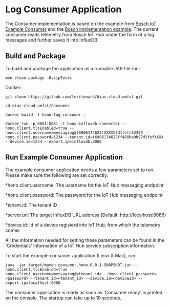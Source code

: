 # Log Consumer Application

The Consumer implementation is based on the example from [Bosch IoT Example Consumer](https://github.com/bosch-io/iot-hub-examples) and the [Bosch implementation example](https://github.com/junh-ki/dias_kuksa/tree/master/utils/cloud/maven.consumer.hono). The current consumer reads telemetry from Bosch IoT Hub under the form of a log messages and further saves it into InfluxDB.

## Build and Package

To build and package the application as a runnable JAR file run:

~~~
mvn clean package -DskipTests
~~~

Docker:

~~~
git clone https://github.com/terilenard/dias-cloud-umfst.git

cd dias-cloud-umfst/Consumer

docker build -t hono-log-consumer .

docker run -p 8081:8081 -t hono-influxdb-connector --hono.client.tlsEnabled=true --hono.client.username=messaging@t6906174622fXXXXX7d1fefc53459 --hono.client.password=1234 --tenant.id=t6906174622ff488ba9b97d1fefXXXX --device.id=1234 --export.ip=influxdb:8086
~~~

## Run Example Consumer Application

The example consumer application needs a few parameters set to run. Please make sure the following are set correctly:

*hono.client.username: The username for the IoT Hub messaging endpoint 

*hono.client.password: The password for the IoT Hub messaging endpoint

*tenant.id: The tenant ID 

*server.url: The target InfluxDB URL address (Default: http://localhost:8086)

*device.id: Id of a device registerd into IoT Hub, from which the telemetry comes

All the information needed for setting these parameters can be found in the 'Credentials' information of a IoT Hub service subscription information.

To start the example consumer application (Linux & Mac), run:

~~~
java -jar target/maven.consumer.hono-0.0.1-SNAPSHOT.jar --hono.client.tlsEnabled=true --hono.client.username=messaging@<tenant_id> --hono.client.password=<password> --tenant.id=<tenant_id> --device.id=<deviceId> --export.ip=localhost:8086
~~~

The consumer application is ready as soon as 'Consumer ready' is printed on the console. The startup can take up to 10 seconds.
